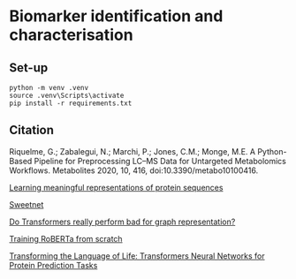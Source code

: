 # Biomarker identification and characterisation

## Set-up

````
python -m venv .venv
source .venv\Scripts\activate
pip install -r requirements.txt
````


## Citation

Riquelme, G.; Zabalegui, N.; Marchi, P.; Jones, C.M.; Monge, M.E. A Python-Based Pipeline for Preprocessing LC–MS Data for Untargeted Metabolomics Workflows. Metabolites 2020, 10, 416, doi:10.3390/metabo10100416.

[Learning meaningful representations of protein sequences](https://www.nature.com/articles/s41467-022-29443-w)

[Sweetnet](https://www.biorxiv.org/content/10.1101/2021.03.01.433491v1)

[Do Transformers really perform bad for graph representation?](https://arxiv.org/pdf/2106.05234)

[Training RoBERTa from scratch](https://medium.com/analytics-vidhya/create-a-tokenizer-and-train-a-huggingface-roberta-model-from-scratch-f3ed1138180c)

[Transforming the Language of Life: Transformers Neural Networks for Protein Prediction Tasks](https://par.nsf.gov/servlets/purl/10230077)